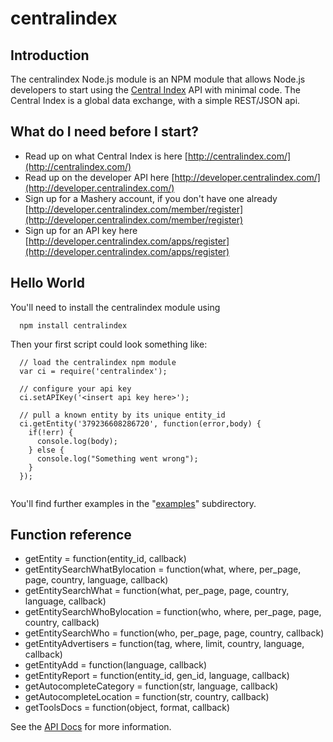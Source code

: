 # centralindex

## Introduction

The centralindex Node.js module is an NPM module that allows Node.js developers to start using the [Central Index](http://centralindex.com/) API with minimal code. The Central Index is a global data exchange, with a simple REST/JSON api. 

## What do I need before I start?

* Read up on what Central Index is here [http://centralindex.com/](http://centralindex.com/)
* Read up on the developer API here [http://developer.centralindex.com/](http://developer.centralindex.com/)
* Sign up for a Mashery account, if you don't have one already [http://developer.centralindex.com/member/register](http://developer.centralindex.com/member/register)
* Sign up for an API key here [http://developer.centralindex.com/apps/register](http://developer.centralindex.com/apps/register)

## Hello World

You'll need to install the centralindex module using

```
  npm install centralindex
```

Then your first script could look something like:  

```
  // load the centralindex npm module
  var ci = require('centralindex');
  
  // configure your api key
  ci.setAPIKey('<insert api key here>');
    
  // pull a known entity by its unique entity_id
  ci.getEntity('379236608286720', function(error,body) {
    if(!err) {
      console.log(body);
    } else {
      console.log("Something went wrong");
    }
  });
  
```

You'll find further examples in the "[examples](https://github.com/touchlocal/centralindex-js/tree/master/examples)" subdirectory.

## Function reference

* getEntity = function(entity_id, callback) 
* getEntitySearchWhatBylocation = function(what, where, per_page, page, country, language, callback)
* getEntitySearchWhat = function(what, per_page, page, country, language, callback) 
* getEntitySearchWhoBylocation = function(who, where, per_page, page, country, callback) 
* getEntitySearchWho = function(who, per_page, page, country, callback)
* getEntityAdvertisers = function(tag, where, limit, country, language, callback)
* getEntityAdd = function(language, callback)
* getEntityReport = function(entity_id, gen_id, language, callback)
* getAutocompleteCategory = function(str, language, callback)
* getAutocompleteLocation = function(str, country, callback)
* getToolsDocs = function(object, format, callback) 

See the [API Docs](http://developer.centralindex.com/docs/read/API_Reference) for more information.

